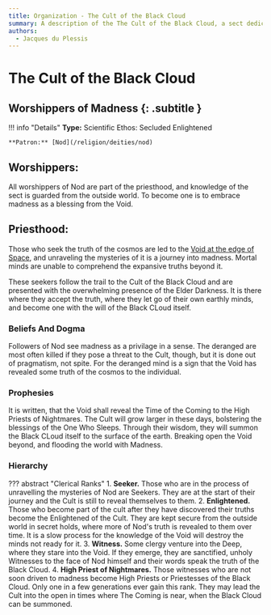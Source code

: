 ```yaml
---
title: Organization - The Cult of the Black Cloud
summary: A description of the The Cult of the Black Cloud, a sect dedicated to the Madness of Nod.
authors:
  - Jacques du Plessis
---
```


# The Cult of the Black Cloud
## Worshippers of Madness {: .subtitle }

!!! info "Details"
    **Type:** Scientific Ethos: Secluded Enlightened

    **Patron:** [Nod](/religion/deities/nod)

## Worshippers:
All worshippers of Nod are part of the priesthood, and knowledge of the sect is guarded from the outside world. To become one is to embrace madness as a blessing from the Void.

## Priesthood:
Those who seek the truth of the cosmos are led to the [Void at the edge of Space](/cosmology/planes/void_of_creation), and unraveling the mysteries of it is a journey into madness. Mortal minds are unable to comprehend the expansive truths beyond it.

These seekers follow the trail to the Cult of the Black Cloud and are presented with the overwhelming presence of the Elder Darkness. It is there where they accept the truth, where they let go of their own earthly minds, and become one with the will of the Black CLoud itself.

### Beliefs And Dogma
Followers of Nod see madness as a privilage in a sense. The deranged are most often killed if they pose a threat to the Cult, though, but it is done out of pragmatism, not spite. For the deranged mind is a sign that the Void has revealed some truth of the cosmos to the individual.

### Prophesies
It is written, that the Void shall reveal the Time of the Coming to the High Priests of Nightmares. The Cult will grow larger in these days, bolstering the blessings of the One Who Sleeps. Through their wisdom, they will summon the Black CLoud itself to the surface of the earth. Breaking open the Void beyond, and flooding the world with Madness.

### Hierarchy

??? abstract "Clerical Ranks"
    1. **Seeker.** Those who are in the process of unravelling the mysteries of Nod are Seekers. They are at the start of their journey and the Cult is still to reveal themselves to them.
    2. **Enlightened.** Those who become part of the cult after they have discovered their truths become the Enlightened of the Cult. They are kept secure from the outside world in secret holds, where more of Nod's truth is revealed to them over time. It is a slow process for the knowledge of the Void will destroy the minds not ready for it.
    3. **Witness.** Some clergy venture into the Deep, where they stare into the Void. If they emerge, they are sanctified, unholy Witnesses to the face of Nod himself and their words speak the truth of the Black Cloud.
    4. **High Priest of Nightmares.** Those witnesses who are not soon driven to madness become High Priests or Priestesses of the Black Cloud. Only one in a few generations ever gain this rank. They may lead the Cult into the open in times where The Coming is near, when the Black Cloud can be summoned.